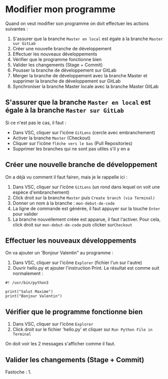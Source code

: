 # Modifier mon programme
Quand on veut modifier son programme on doit effectuer les actions suivantes :
1. S'assurer que la branche `Master en local` est égale à la branche `Master sur GitLab`
2. Créer une nouvelle branche de développement
3. Effectuer les nouveaux développements
4. Vérifier que le programme fonctionne bien
5. Valider les changements (Stage + Commit) 
6. Pousser la branche de développement sur GitLab
7. Merger la branche de développement avec la branche Master et supprimer la branche de développement sur GitLab
8. Synchroniser la branche Master locale avec la branche Master GitLab

## S'assurer que la branche `Master en local` est égale à la branche `Master sur GitLab`
Si ce n'est pas le cas, il faut :
- Dans VSC, cliquer sur l'icône `GitLens` (cercle avec embranchement)
- Activer la branche `Master` (Checkout)
- Cliquer sur l'icône `flêche vers le bas` (Pull Repositories)
- Supprimer les branches qui ne sont pas utiles s'il y en a

## Créer une nouvelle branche de développement
On a déjà vu comment il faut fairen, mais je le rappelle ici : 
1. Dans VSC, cliquer sur l'icône `GitLens` (un rond dans lequel on voit une espèce d'embranchement)
2. Click droit sur la branche `Master` puis `Create branch (via Terminal)`
3. Donner un nom à la branche : `mon-debut-de-code`
4. La ligne de commande est générée, il faut appuyer sur la touche `Enter` pour valider
5. La branche nouvellement créée est apparue, il faut l'activer. Pour cela, click droit sur `mon-debut-de-code` puis clicker sur`Checkout`

## Effectuer les nouveaux développements
On va ajouter un 'Bonjour Valentin" au programme :
1. Dans VSC, cliquer sur l'icône `Explorer` (fichier l'un sur l'autre)
2. Ouvrir hello.py et ajouter l'instruction Print. Le résultat est comme suit normalement : 
```shell
#! /usr/bin/python3

print("Salut Maxime")
print("Bonjour Valentin")
```
## Vérifier que le programme fonctionne bien
1. Dans VSC, cliquer sur l'icône `Explorer`
2. Click droit sur le fichier 'hello.py' et cliquer sur `Run Python File in Terminal`

On doit voir les 2 messages s'afficher comme il faut. 

## Valider les changements (Stage + Commit) 
Fastoche :
1. 


